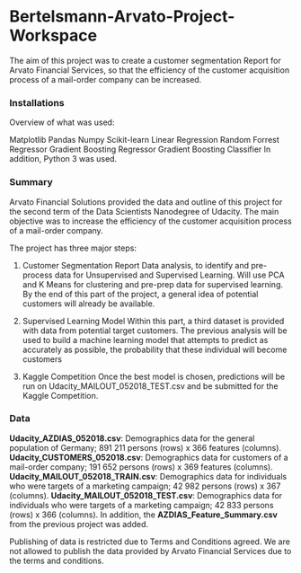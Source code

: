 # Bertelsmann-Arvato-Project-Workspace
The aim of this project was to create a customer segmentation Report for Arvato Financial Services, so that the efficiency of the customer acquisition process of a mail-order company can be increased. 

### Installations
Overview of what was used: 

Matplotlib
Pandas
Numpy
Scikit-learn
Linear Regression
Random Forrest Regressor
Gradient Boosting Regressor
Gradient Boosting Classifier
In addition, Python 3 was used. 

### Summary
Arvato Financial Solutions provided the data and outline of this project for the second term of the Data Scientists Nanodegree of Udacity. The main objective was to increase the efficiency of the customer acquisition process of a mail-order company.

The project has three major steps: 

1. Customer Segmentation Report
Data analysis, to identify and pre-process data for Unsupervised and Supervised Learning. Will use PCA and K Means for clustering and pre-prep data for supervised learning. By the end of this part of the project, a general idea of potential customers will already be available. 

2. Supervised Learning Model
Within this part, a third dataset is provided with data from potential target customers. The previous analysis will be used to build a machine learning model that attempts to predict as accurately as possible, the probability that these individual will become customers

3. Kaggle Competition
Once the best model is chosen, predictions will be run on Udacity_MAILOUT_052018_TEST.csv and be submitted for the Kaggle Competition. 

### Data
**Udacity_AZDIAS_052018.csv**: Demographics data for the general population of Germany; 891 211 persons (rows) x 366 features (columns).
**Udacity_CUSTOMERS_052018.csv**: Demographics data for customers of a mail-order company; 191 652 persons (rows) x 369 features (columns).
**Udacity_MAILOUT_052018_TRAIN.csv**: Demographics data for individuals who were targets of a marketing campaign; 42 982 persons (rows) x 367 (columns).
**Udacity_MAILOUT_052018_TEST.csv**: Demographics data for individuals who were targets of a marketing campaign; 42 833 persons (rows) x 366 (columns).
In addition, the **AZDIAS_Feature_Summary.csv** from the previous project was added. 

Publishing of data is restricted due to Terms and Conditions agreed.
We are not allowed to publish the data provided by Arvato Financial Services due to the terms and conditions.


